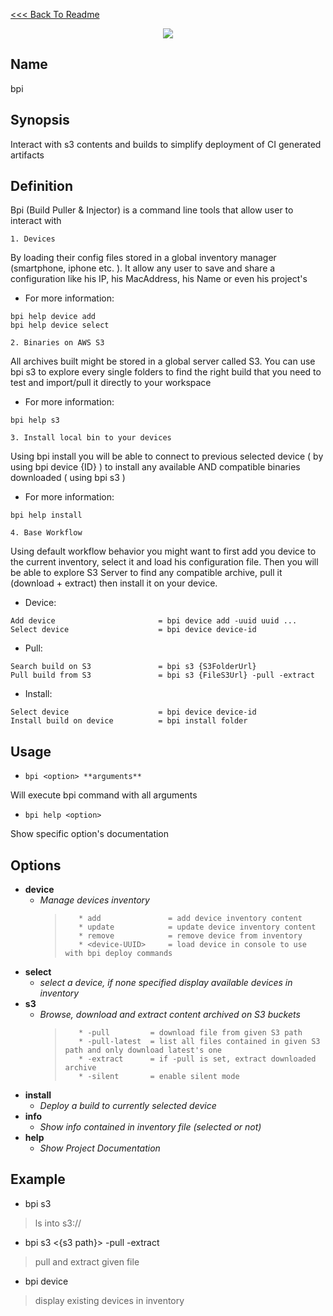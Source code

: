[<<< Back To Readme](../../../../README.md)
<p align="center">
    <img src="https://github.com/iFeelSmart/T4D-Ressources/blob/master/LogoBPI.png">
</p>

## Name
<p>bpi</p>


## Synopsis
<p>Interact with s3 contents and builds to simplify deployment of CI generated artifacts</p>


## Definition
<p>

Bpi (Build Puller & Injector) is a command line tools that allow user to interact with

    1. Devices
By loading their config files stored in a global inventory manager (smartphone, iphone etc. ).
It allow any user to save and share a configuration like his IP, his MacAddress, his Name or even his project's

- For more information:
```
bpi help device add
bpi help device select
```

    2. Binaries on AWS S3
All archives built might be stored in a global server called S3.
You can use bpi s3 to explore every single folders to find the right build that you need to test and import/pull it directly to your workspace

- For more information:
```
bpi help s3
```

    3. Install local bin to your devices
Using bpi install you will be able to connect to previous selected device ( by using bpi device {ID} ) to install any available AND compatible binaries downloaded ( using bpi s3 )

- For more information:
```
bpi help install
```


    4. Base Workflow
Using default workflow behavior you might want to first add you device to the current inventory, select it and load his configuration file.
Then you will be able to explore S3 Server to find any compatible archive, pull it (download + extract) then install it on your device.

- Device:
```
Add device                       = bpi device add -uuid uuid ...        
Select device                    = bpi device device-id
```
- Pull:
```
Search build on S3               = bpi s3 {S3FolderUrl}
Pull build from S3               = bpi s3 {FileS3Url} -pull -extract
```
- Install:
```
Select device                    = bpi device device-id
Install build on device          = bpi install folder
```
</p>


## Usage

* `bpi <option> **arguments**`

Will execute bpi command with all arguments


* `bpi help <option>`

Show specific option's documentation


## Options
- **device**
    - _Manage devices inventory_
        >        * add               = add device inventory content
        >        * update            = update device inventory content
        >        * remove            = remove device from inventory
        >        * <device-UUID>     = load device in console to use with bpi deploy commands
- **select**
    - _select a device, if none specified display available devices in inventory_
- **s3**
    - _Browse, download and extract content archived on S3 buckets_
        >        * -pull         = download file from given S3 path
        >        * -pull-latest  = list all files contained in given S3 path and only download latest's one
        >        * -extract      = if -pull is set, extract downloaded archive
        >        * -silent       = enable silent mode
- **install**
    - _Deploy a build to currently selected device_
- **info**
    - _Show info contained in inventory file (selected or not)_
- **help**
    - _Show Project Documentation_

## Example
<p>

* bpi s3                                

>  ls into s3://


* bpi s3 <{s3 path}> -pull -extract     

>  pull and extract given file


* bpi device                            

>  display existing devices in inventory


</p>

